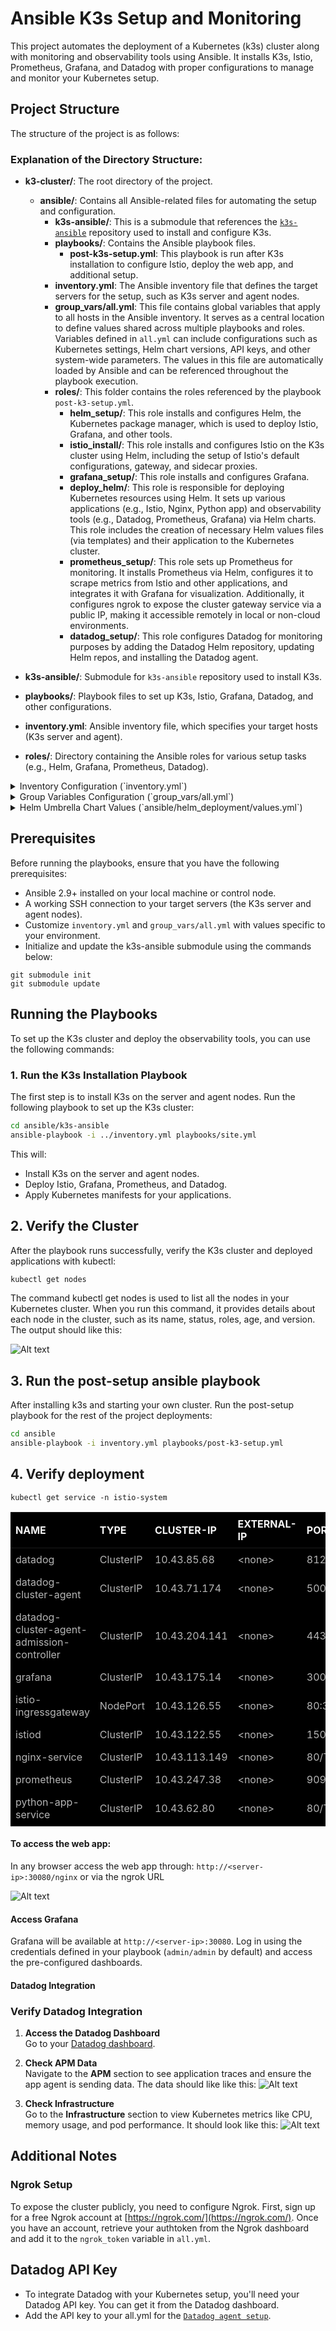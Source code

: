 # Ansible K3s Setup and Monitoring

This project automates the deployment of a Kubernetes (k3s) cluster along with monitoring and observability tools using Ansible. It installs K3s, Istio, Prometheus, Grafana, and Datadog with proper configurations to manage and monitor your Kubernetes setup.


## Project Structure

The structure of the project is as follows:

### Explanation of the Directory Structure:

- **k3-cluster/**: The root directory of the project.
  - **ansible/**: Contains all Ansible-related files for automating the setup and configuration.
    - **k3s-ansible/**: This is a submodule that references the [`k3s-ansible`](https://github.com/k3s-io/k3s-ansible/) repository used to install and configure K3s.
    - **playbooks/**: Contains the Ansible playbook files.
      - **post-k3s-setup.yml**: This playbook is run after K3s installation to configure Istio, deploy the web app, and additional setup.
    - **inventory.yml**: The Ansible inventory file that defines the target servers for the setup, such as K3s server and agent nodes.
    - **group_vars/all.yml**: This file contains global variables that apply to all hosts in the Ansible inventory. It serves as a central location to define values shared across multiple playbooks and roles. Variables defined in `all.yml` can include configurations such as Kubernetes settings, Helm chart versions, API keys, and other system-wide parameters. The values in this file are automatically loaded by Ansible and can be referenced throughout the playbook execution.
    - **roles/**: This folder contains the roles referenced by the playbook `post-k3-setup.yml`.
      - **helm_setup/**: This role installs and configures Helm, the Kubernetes package manager, which is used to deploy Istio, Grafana, and other tools.
      - **istio_install/**: This role installs and configures Istio on the K3s cluster using Helm, including the setup of Istio's default configurations, gateway, and sidecar proxies.
      - **grafana_setup/**: This role installs and configures Grafana.
      - **deploy_helm/**: This role is responsible for deploying Kubernetes resources using Helm. It sets up various applications (e.g., Istio, Nginx, Python app) and observability tools (e.g., Datadog, Prometheus, Grafana) via Helm charts. This role includes the creation of necessary Helm values files (via templates) and their application to the Kubernetes cluster.
      - **prometheus_setup/**: This role sets up Prometheus for monitoring. It installs Prometheus via Helm, configures it to scrape metrics from Istio and other applications, and integrates it with Grafana for visualization. Additionally, it configures ngrok to expose the cluster gateway service via a public IP, making it accessible remotely in local or non-cloud environments.
      - **datadog_setup/**: This role configures Datadog for monitoring purposes by adding the Datadog Helm repository, updating Helm repos, and installing the Datadog agent.

- **k3s-ansible/**: Submodule for `k3s-ansible` repository used to install K3s.
- **playbooks/**: Playbook files to set up K3s, Istio, Grafana, Datadog, and other configurations.
- **inventory.yml**: Ansible inventory file, which specifies your target hosts (K3s server and agent).
- **roles/**: Directory containing the Ansible roles for various setup tasks (e.g., Helm, Grafana, Prometheus, Datadog).

<details>
  <summary>Inventory Configuration (`inventory.yml`)</summary>


#### Explanation of the Inventory Configuration

- **k3s_cluster**: The main group containing your cluster.
- **server**: The group of server nodes. The server node is the master node of the K3s cluster.
- **agent**: The group of agent nodes that will join the K3s cluster.
- **ansible_port**: The SSH port to connect to the nodes (default is `22`).
- **ansible_user**: The SSH user that Ansible will use to connect to the nodes. In this case, it is set to `ubuntu`.
- **k3s_version**: The version of K3s to install on the nodes. You can update it to the desired version.
- **token**: The secret token used to join the agent nodes to the server node.
- **api_endpoint**: The endpoint to access the K3s API server. It defaults to the first server node.
- **extra_server_args**: Extra arguments passed to the K3s server during installation, such as enabling secrets encryption and configuring audit logging.
</details> 

<details>
  <summary>Group Variables Configuration (`group_vars/all.yml`)</summary>

#### Explanation of the Group Variables Configuration

- **k3s_namespace**: The Kubernetes namespace where Istio will be installed. The default is `istio-system`.
  
#### App Deployments

- **python_app**:
  - **name**: The name of the Python app deployment (e.g., `python-sample`).
  - **service_name**: The name of the Kubernetes service for the Python app (e.g., `python-app-service`).
  
- **nginx_app**:
  - **name**: The name of the Nginx load balancer app deployment (e.g., `nginx-load-balancer`).
  - **service_name**: The name of the Kubernetes service for the Nginx app (e.g., `nginx-service`).

#### Datadog Configuration

- **datadog**:
  - **api_key**: Your Datadog API key.
  - **site**: The Datadog site (e.g., `datadoghq.com` or `datadoghq.eu`).
  - **clusterName**: The name of your Kubernetes cluster.
  - **istio_enabled**: Set to `true` to enable Istio metrics collection.
  - **env**: The environment tag (e.g., `production`, `staging`).
  - **team**: The team tag (e.g., `devops`, `backend`).
  - **logs_enabled**: Set to `true` to enable log collection.
  - **container_collect_all**: Set to `true` to collect logs from all containers.
  - **container_collect_using_files**: Set to `true` to collect logs using files from containers.
  - **apm_enabled**: Set to `true` to enable APM (Application Performance Monitoring).
  - **profiling_enabled**: Set to `true` to enable profiling for performance insights.
  - **agent_image_name**: The Datadog agent container image name (e.g., `datadog/agent`).
  - **agent_image_tag**: The Datadog agent container image tag (e.g., `latest`).

#### Istio Configuration

- **istio**:
  - **version**: The Istio version to install (e.g., `1.22.0`).
  - **ingress_gateway**:
    - **name**: The name of the Istio ingress gateway (e.g., `istio-ingressgateway`).
    - **service**:
      - **type**: The type of Kubernetes service for the ingress gateway (e.g., `NodePort`).
      - **ports**:
        - **port**: The port on which the ingress gateway will listen (e.g., `80`).
        - **targetPort**: The target port for the application (e.g., `80`).
        - **nodePort**: The NodePort for accessing the service (e.g., `30080`).
        - **name**: The name of the port (e.g., `http`).

#### Grafana Configuration

- **grafana**:
  - **service**:
    - **type**: The type of Kubernetes service for Grafana (e.g., `ClusterIP`).
    - **port**: The port for Grafana (e.g., `3000`).
    - **url**: The URL to access Grafana (e.g., `http://localhost/`).
    - **admin_password**: The admin password for Grafana.

#### Ngrok Configuration

- **ngrok**:
  - **NGROK_AUTHTOKEN**: Your Ngrok authtoken (replace with your actual token).
</details>

<details>
  <summary>Helm Umbrella Chart Values (`ansible/helm_deployment/values.yml`)</summary>

### 🔧 Global Configuration

The `global` section defines shared values accessible by all subcharts. These are commonly used for namespaces, port configurations, and service labels.

- **namespace**: Kubernetes namespace where all components will be deployed  
  **(Overridden from `all.yml`: `k3s_namespace` using `--set global.namespace`)**
- **port**:
  - **python_app_port**: Port exposed by the Python app
  - **nginx_load_balancer**: Port exposed by the Nginx load balancer
- **label**:
  - **python_app_service**: Service name for the Python app  
    **(Overridden from `all.yml`: `python_app.service_name` using `--set global.label.python_app_service`)**
  - **nginx_load_balancer**: Service name for the Nginx app  
    **(Overridden from `all.yml`: `nginx_app.service_name` using `--set global.label.nginx_load_balancer`)**
- **istio**:
  - **istio_gateway**: Name of the Istio ingress gateway  
    **(Overridden from `all.yml`: `istio.ingress_gateway.name` using `--set global.istio_gateway`)**
  - **port**: Port used by the Istio ingress gateway  
    **(Overridden from `all.yml`: `istio.ingress_gateway.service.ports[0].port` using `--set global.istio.port`)**

---

### 🐍 Python App Configuration (`sample-python-app`)

This section corresponds to the `sample-python-app` Helm **subchart** and includes values specific to the deployment of the sample Python application.

- **label.app**: Label used to identify the Python app
- **replicaCount**: Number of replicas for the app
- **image**: Docker image configuration
- **env**: Environment variables for Datadog integration and app metadata
- **service**: Service type and protocol

---

### 🌐 Nginx Load Balancer Configuration (`nginx-load-balancer`)

This section belongs to the `nginx-load-balancer` Helm **subchart**, responsible for deploying your Nginx reverse proxy.

- **label.app**: Label for Nginx
- **replicaCount**: Number of replicas
- **image**: Docker image configuration
- **service**: Service protocol and type

---

### 🚏 Istio Gateway Configuration (`istio-deployment`)

This section configures the `istio-deployment` Helm **subchart**, which manages Istio resources like gateways and virtual services.

- **service**: Protocol setup and allowed hosts
- **gateway_name**: Custom gateway name
- **grafana**: Internal access settings for Grafana
- **prefix**: URL path prefixes for routes

---

### 🌍 Ngrok Tunnel Configuration (`ngrok`)

This section is used by the `ngrok` Helm **subchart** to expose services to the public internet.

- **authToken**: Ngrok authentication token  
  **(Overridden from `all.yml`: `ngrok.NGROK_AUTHTOKEN` using `--set ngrok.authToken`)**
- **secret_name**: Kubernetes secret name
- **deployment**:
  - **label.app**: Label for the ngrok deployment
  - **replicaCount**: Number of ngrok agent replicas
  - **image**: Docker image for the ngrok agent

</details>



## Prerequisites

Before running the playbooks, ensure that you have the following prerequisites:

- Ansible 2.9+ installed on your local machine or control node.
- A working SSH connection to your target servers (the K3s server and agent nodes).
- Customize `inventory.yml` and `group_vars/all.yml` with values specific to your environment.
- Initialize and update the k3s-ansible submodule using the commands below:
```
git submodule init
git submodule update
```

## Running the Playbooks

To set up the K3s cluster and deploy the observability tools, you can use the following commands:

### 1. Run the K3s Installation Playbook

The first step is to install K3s on the server and agent nodes. Run the following playbook to set up the K3s cluster:

```bash
cd ansible/k3s-ansible
ansible-playbook -i ../inventory.yml playbooks/site.yml
```
This will:

- Install K3s on the server and agent nodes.
- Deploy Istio, Grafana, Prometheus, and Datadog.
- Apply Kubernetes manifests for your applications.

## 2. Verify the Cluster

After the playbook runs successfully, verify the K3s cluster and deployed applications with kubectl:

```bash
kubectl get nodes
```
The command kubectl get nodes is used to list all the nodes in your Kubernetes cluster. When you run this command, it provides details about each node in the cluster, such as its name, status, roles, age, and version. The output should like this:

![Alt text](Screenshots/cluster-health.png)

## 3. Run the post-setup ansible playbook
After installing k3s and starting your own cluster. Run the post-setup playbook for the rest of the project deployments:

```bash
cd ansible
ansible-playbook -i inventory.yml playbooks/post-k3-setup.yml
```

## 4. Verify deployment

```
kubectl get service -n istio-system
```
<table style="background-color: black; color: white; width: 100%; border-collapse: collapse;">
  <thead>
    <tr>
      <th style="color: #f4f4f4; padding: 8px; text-align: left;">NAME</th>
      <th style="color: #f4f4f4; padding: 8px; text-align: left;">TYPE</th>
      <th style="color: #f4f4f4; padding: 8px; text-align: left;">CLUSTER-IP</th>
      <th style="color: #f4f4f4; padding: 8px; text-align: left;">EXTERNAL-IP</th>
      <th style="color: #f4f4f4; padding: 8px; text-align: left;">PORT(S)</th>
      <th style="color: #f4f4f4; padding: 8px; text-align: left;">AGE</th>
    </tr>
  </thead>
  <tbody>
    <tr>
      <td style="padding: 8px; color: #b5b5b5;">datadog</td>
      <td style="padding: 8px; color: #b5b5b5;">ClusterIP</td>
      <td style="padding: 8px; color: #b5b5b5;">10.43.85.68</td>
      <td style="padding: 8px; color: #b5b5b5;">&lt;none&gt;</td>
      <td style="padding: 8px; color: #b5b5b5;">8125/UDP,8126/TCP</td>
      <td style="padding: 8px; color: #b5b5b5;">58m</td>
    </tr>
    <tr>
      <td style="padding: 8px; color: #b5b5b5;">datadog-cluster-agent</td>
      <td style="padding: 8px; color: #b5b5b5;">ClusterIP</td>
      <td style="padding: 8px; color: #b5b5b5;">10.43.71.174</td>
      <td style="padding: 8px; color: #b5b5b5;">&lt;none&gt;</td>
      <td style="padding: 8px; color: #b5b5b5;">5005/TCP</td>
      <td style="padding: 8px; color: #b5b5b5;">58m</td>
    </tr>
    <tr>
      <td style="padding: 8px; color: #b5b5b5;">datadog-cluster-agent-admission-controller</td>
      <td style="padding: 8px; color: #b5b5b5;">ClusterIP</td>
      <td style="padding: 8px; color: #b5b5b5;">10.43.204.141</td>
      <td style="padding: 8px; color: #b5b5b5;">&lt;none&gt;</td>
      <td style="padding: 8px; color: #b5b5b5;">443/TCP</td>
      <td style="padding: 8px; color: #b5b5b5;">58m</td>
    </tr>
    <tr>
      <td style="padding: 8px; color: #b5b5b5;">grafana</td>
      <td style="padding: 8px; color: #b5b5b5;">ClusterIP</td>
      <td style="padding: 8px; color: #b5b5b5;">10.43.175.14</td>
      <td style="padding: 8px; color: #b5b5b5;">&lt;none&gt;</td>
      <td style="padding: 8px; color: #b5b5b5;">3000/TCP</td>
      <td style="padding: 8px; color: #b5b5b5;">4h59m</td>
    </tr>
    <tr>
      <td style="padding: 8px; color: #b5b5b5;">istio-ingressgateway</td>
      <td style="padding: 8px; color: #b5b5b5;">NodePort</td>
      <td style="padding: 8px; color: #b5b5b5;">10.43.126.55</td>
      <td style="padding: 8px; color: #b5b5b5;">&lt;none&gt;</td>
      <td style="padding: 8px; color: #b5b5b5;">80:30080/TCP</td>
      <td style="padding: 8px; color: #b5b5b5;">4h59m</td>
    </tr>
    <tr>
      <td style="padding: 8px; color: #b5b5b5;">istiod</td>
      <td style="padding: 8px; color: #b5b5b5;">ClusterIP</td>
      <td style="padding: 8px; color: #b5b5b5;">10.43.122.55</td>
      <td style="padding: 8px; color: #b5b5b5;">&lt;none&gt;</td>
      <td style="padding: 8px; color: #b5b5b5;">15010/TCP,15012/TCP,443/TCP,15014/TCP</td>
      <td style="padding: 8px; color: #b5b5b5;">4h59m</td>
    </tr>
    <tr>
      <td style="padding: 8px; color: #b5b5b5;">nginx-service</td>
      <td style="padding: 8px; color: #b5b5b5;">ClusterIP</td>
      <td style="padding: 8px; color: #b5b5b5;">10.43.113.149</td>
      <td style="padding: 8px; color: #b5b5b5;">&lt;none&gt;</td>
      <td style="padding: 8px; color: #b5b5b5;">80/TCP</td>
      <td style="padding: 8px; color: #b5b5b5;">58m</td>
    </tr>
    <tr>
      <td style="padding: 8px; color: #b5b5b5;">prometheus</td>
      <td style="padding: 8px; color: #b5b5b5;">ClusterIP</td>
      <td style="padding: 8px; color: #b5b5b5;">10.43.247.38</td>
      <td style="padding: 8px; color: #b5b5b5;">&lt;none&gt;</td>
      <td style="padding: 8px; color: #b5b5b5;">9090/TCP</td>
      <td style="padding: 8px; color: #b5b5b5;">35m</td>
    </tr>
    <tr>
      <td style="padding: 8px; color: #b5b5b5;">python-app-service</td>
      <td style="padding: 8px; color: #b5b5b5;">ClusterIP</td>
      <td style="padding: 8px; color: #b5b5b5;">10.43.62.80</td>
      <td style="padding: 8px; color: #b5b5b5;">&lt;none&gt;</td>
      <td style="padding: 8px; color: #b5b5b5;">80/TCP</td>
      <td style="padding: 8px; color: #b5b5b5;">58m</td>
    </tr>
  </tbody>
</table>


#### To access the web app:
In any browser access the web app through:
`http://<server-ip>:30080/nginx`
or via the ngrok URL

![Alt text](Screenshots/ngrok-public-url.png)

#### Access Grafana
Grafana will be available at `http://<server-ip>:30080`. Log in using the credentials defined in your playbook (`admin/admin` by default) and access the pre-configured dashboards.

#### Datadog Integration
### Verify Datadog Integration

1. **Access the Datadog Dashboard**  
   Go to your [Datadog dashboard](https://app.datadoghq.com).

2. **Check APM Data**  
   Navigate to the **APM** section to see application traces and ensure the app agent is sending data. The data should like like this:
   ![Alt text](Screenshots/datadog-apm.png)

3. **Check Infrastructure**  
   Go to the **Infrastructure** section to view Kubernetes metrics like CPU, memory usage, and pod performance. It should look like this:
   ![Alt text](Screenshots/datadog.png)




## Additional Notes

### Ngrok Setup
To expose the cluster publicly, you need to configure Ngrok. First, sign up for a free Ngrok account at [https://ngrok.com/](https://ngrok.com/). Once you have an account, retrieve your authtoken from the Ngrok dashboard and add it to the `ngrok_token` variable in `all.yml`.

## Datadog API Key
* To integrate Datadog with your Kubernetes setup, you'll need your Datadog API key. You can get it from the Datadog dashboard.
* Add the API key to your all.yml for the [`Datadog agent setup`](https://app.datadoghq.com/account/settings#api).



